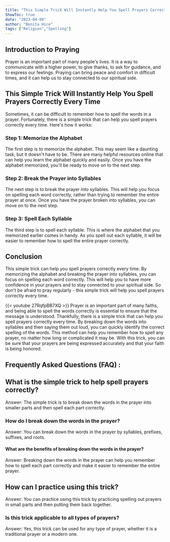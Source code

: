 ```yaml
---
title: "This Simple Trick Will Instantly Help You Spell Prayers Correctly Every Time!"
ShowToc: true 
date: "2023-04-08"
author: "Bonita Hice" 
tags: ["Religion","Spelling"]
---
```

## Introduction to Praying

Prayer is an important part of many people's lives. It is a way to communicate with a higher power, to give thanks, to ask for guidance, and to express our feelings. Praying can bring peace and comfort in difficult times, and it can help us to stay connected to our spiritual side.

## This Simple Trick Will Instantly Help You Spell Prayers Correctly Every Time

Sometimes, it can be difficult to remember how to spell the words in a prayer. Fortunately, there is a simple trick that can help you spell prayers correctly every time. Here's how it works:

### Step 1: Memorize the Alphabet

The first step is to memorize the alphabet. This may seem like a daunting task, but it doesn't have to be. There are many helpful resources online that can help you learn the alphabet quickly and easily. Once you have the alphabet memorized, you'll be ready to move on to the next step.

### Step 2: Break the Prayer into Syllables

The next step is to break the prayer into syllables. This will help you focus on spelling each word correctly, rather than trying to remember the entire prayer at once. Once you have the prayer broken into syllables, you can move on to the next step.

### Step 3: Spell Each Syllable

The third step is to spell each syllable. This is where the alphabet that you memorized earlier comes in handy. As you spell out each syllable, it will be easier to remember how to spell the entire prayer correctly.

## Conclusion

This simple trick can help you spell prayers correctly every time. By memorizing the alphabet and breaking the prayer into syllables, you can focus on spelling each word correctly. This will help you to have more confidence in your prayers and to stay connected to your spiritual side. So don't be afraid to pray regularly - this simple trick will help you spell prayers correctly every time.

{{< youtube 27RqfpBB7XQ >}} 
Prayer is an important part of many faiths, and being able to spell the words correctly is essential to ensure that the message is understood. Thankfully, there is a simple trick that can help you spell prayers correctly every time. By breaking down the words into syllables and then saying them out loud, you can quickly identify the correct spelling of the words. This method can help you remember how to spell any prayer, no matter how long or complicated it may be. With this trick, you can be sure that your prayers are being expressed accurately and that your faith is being honored.

## Frequently Asked Questions (FAQ) :
<h2>What is the simple trick to help spell prayers correctly?</h2>

Answer: The simple trick is to break down the words in the prayer into smaller parts and then spell each part correctly. 

<h3>How do I break down the words in the prayer?</h3>

Answer: You can break down the words in the prayer by syllables, prefixes, suffixes, and roots. 

<h4>What are the benefits of breaking down the words in the prayer?</h4>

Answer: Breaking down the words in the prayer can help you remember how to spell each part correctly and make it easier to remember the entire prayer. 

<h2>How can I practice using this trick?</h2>

Answer: You can practice using this trick by practicing spelling out prayers in small parts and then putting them back together. 

<h3>Is this trick applicable to all types of prayers?</h3>

Answer: Yes, this trick can be used for any type of prayer, whether it is a traditional prayer or a modern one.





